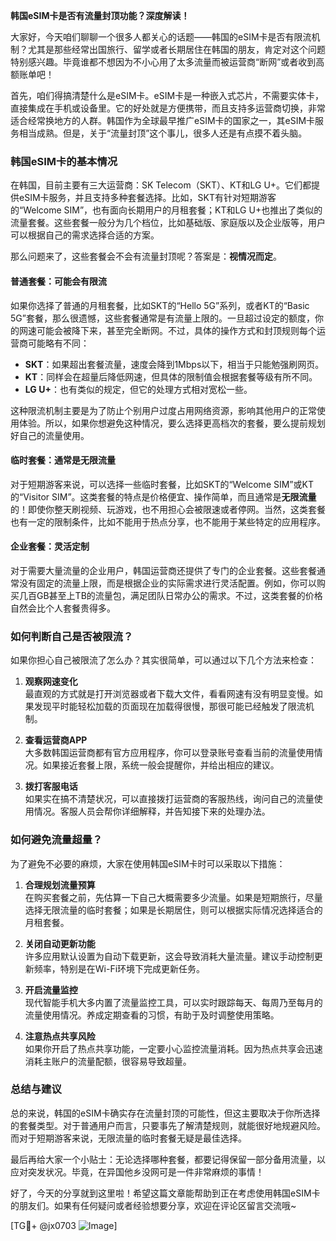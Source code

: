 **韩国eSIM卡是否有流量封顶功能？深度解读！**

大家好，今天咱们聊聊一个很多人都关心的话题——韩国的eSIM卡是否有限流机制？尤其是那些经常出国旅行、留学或者长期居住在韩国的朋友，肯定对这个问题特别感兴趣。毕竟谁都不想因为不小心用了太多流量而被运营商“断网”或者收到高额账单吧！

首先，咱们得搞清楚什么是eSIM卡。eSIM卡是一种嵌入式芯片，不需要实体卡，直接集成在手机或设备里。它的好处就是方便携带，而且支持多运营商切换，非常适合经常换地方的人群。韩国作为全球最早推广eSIM卡的国家之一，其eSIM卡服务相当成熟。但是，关于“流量封顶”这个事儿，很多人还是有点摸不着头脑。

### **韩国eSIM卡的基本情况**

在韩国，目前主要有三大运营商：SK Telecom（SKT）、KT和LG U+。它们都提供eSIM卡服务，并且支持多种套餐选择。比如，SKT有针对短期游客的“Welcome SIM”，也有面向长期用户的月租套餐；KT和LG U+也推出了类似的流量套餐。这些套餐一般分为几个档位，比如基础版、家庭版以及企业版等，用户可以根据自己的需求选择合适的方案。

那么问题来了，这些套餐会不会有流量封顶呢？答案是：**视情况而定**。

#### **普通套餐：可能会有限流**
如果你选择了普通的月租套餐，比如SKT的“Hello 5G”系列，或者KT的“Basic 5G”套餐，那么很遗憾，这些套餐通常是有流量上限的。一旦超过设定的额度，你的网速可能会被降下来，甚至完全断网。不过，具体的操作方式和封顶规则每个运营商可能略有不同：

- **SKT**：如果超出套餐流量，速度会降到1Mbps以下，相当于只能勉强刷网页。
- **KT**：同样会在超量后降低网速，但具体的限制值会根据套餐等级有所不同。
- **LG U+**：也有类似的规定，但它的处理方式相对宽松一些。

这种限流机制主要是为了防止个别用户过度占用网络资源，影响其他用户的正常使用体验。所以，如果你想避免这种情况，要么选择更高档次的套餐，要么提前规划好自己的流量使用。

#### **临时套餐：通常是无限流量**
对于短期游客来说，可以选择一些临时套餐，比如SKT的“Welcome SIM”或KT的“Visitor SIM”。这类套餐的特点是价格便宜、操作简单，而且通常是**无限流量**的！即使你整天刷视频、玩游戏，也不用担心会被限速或者停网。当然，这类套餐也有一定的限制条件，比如不能用于热点分享，也不能用于某些特定的应用程序。

#### **企业套餐：灵活定制**
对于需要大量流量的企业用户，韩国运营商还提供了专门的企业套餐。这些套餐通常没有固定的流量上限，而是根据企业的实际需求进行灵活配置。例如，你可以购买几百GB甚至上TB的流量包，满足团队日常办公的需求。不过，这类套餐的价格自然会比个人套餐贵得多。

### **如何判断自己是否被限流？**

如果你担心自己被限流了怎么办？其实很简单，可以通过以下几个方法来检查：

1. **观察网速变化**  
   最直观的方式就是打开浏览器或者下载大文件，看看网速有没有明显变慢。如果发现平时能轻松加载的页面现在加载得很慢，那很可能已经触发了限流机制。

2. **查看运营商APP**  
   大多数韩国运营商都有官方应用程序，你可以登录账号查看当前的流量使用情况。如果接近套餐上限，系统一般会提醒你，并给出相应的建议。

3. **拨打客服电话**  
   如果实在搞不清楚状况，可以直接拨打运营商的客服热线，询问自己的流量使用情况。客服人员会帮你详细解释，并告知接下来的处理办法。

### **如何避免流量超量？**

为了避免不必要的麻烦，大家在使用韩国eSIM卡时可以采取以下措施：

1. **合理规划流量预算**  
   在购买套餐之前，先估算一下自己大概需要多少流量。如果是短期旅行，尽量选择无限流量的临时套餐；如果是长期居住，则可以根据实际情况选择适合的月租套餐。

2. **关闭自动更新功能**  
   许多应用默认设置为自动下载更新，这会导致消耗大量流量。建议手动控制更新频率，特别是在Wi-Fi环境下完成更新任务。

3. **开启流量监控**  
   现代智能手机大多内置了流量监控工具，可以实时跟踪每天、每周乃至每月的流量使用情况。养成定期查看的习惯，有助于及时调整使用策略。

4. **注意热点共享风险**  
   如果你开启了热点共享功能，一定要小心监控流量消耗。因为热点共享会迅速消耗主账户的流量配额，很容易导致超量。

### **总结与建议**

总的来说，韩国的eSIM卡确实存在流量封顶的可能性，但这主要取决于你所选择的套餐类型。对于普通用户而言，只要事先了解清楚规则，就能很好地规避风险。而对于短期游客来说，无限流量的临时套餐无疑是最佳选择。

最后再给大家一个小贴士：无论选择哪种套餐，都要记得保留一部分备用流量，以应对突发状况。毕竟，在异国他乡没网可是一件非常麻烦的事情！

好了，今天的分享就到这里啦！希望这篇文章能帮助到正在考虑使用韩国eSIM卡的朋友们。如果有任何疑问或者经验想要分享，欢迎在评论区留言交流哦~

[TG💪+ @jx0703 ![Image](https://github.com/user-attachments/assets/dbca1d08-cadb-493c-b0ec-ad6f7a83f270)]